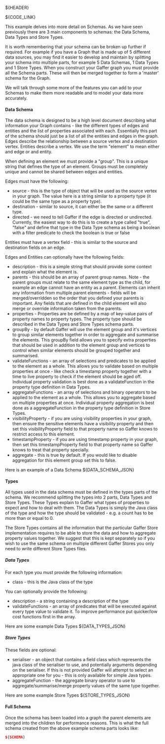 ${HEADER}

${CODE_LINK}

This example delves into more detail on Schemas. As we have seen previously there are 3 main components to schemas: the Data Schema, Data Types and Store Types.

It is worth remembering that your schema can be broken up further if required. 
For example if you have a Graph that is made up of 5 different data sources, you may find it easier to develop and maintain by splitting your schema into multiple parts, for example 5 Data Schemas, 1 Data Types and 1 Store Types. 
When you construct your Gaffer graph you must provide all the Schema parts. These will then be merged together to form a 'master' schema for the Graph.

We will talk through some more of the features you can add to your Schemas to make them more readable and to model your data more accurately.


#### Data Schema
The data schema is designed to be a high level document describing what information your Graph contains - like the different types of edges and entities and the list of properties associated with each.
Essentially this part of the schema should just be a list of all the entities and edges in the graph. 
Edges describe the relationship between a source vertex and a destination vertex. 
Entities describe a vertex. We use the term "element" to mean either and edge or and entity.

When defining an element we must provide a "group". This is a unique string that defines the type of an element.
Groups must be completely unique and cannot be shared between edges and entities.

Edges must have the following:
- source - this is the type of object that will be used as the source vertex in your graph. The value here is a string similar to a property type (it could be the same type as a property type).
- destination - similar to source, it can either be the same or a different type.
- directed - we need to tell Gaffer if the edge is directed or undirected. Currently, the easiest way to do this is to create a type called "true", "false" and define that type in the Data Type schema as being a boolean with a filter predicate to check the boolean is true or false

Entities must have a vertex field - this is similar to the source and destination fields on an edge.


Edges and Entities can optionally have the following fields:
- description - this is a simple string that should provide some context and explain what the element is.
- parents - this should be an array of parent group names. Note - the parent groups must relate to the same element type as the child, for example an edge cannot have an entity as a parent. Elements can inherit any information from multiple parent elements - fields will be merged/overridden so the order that you defined your parents is important. Any fields that are defined in the child element will also merge or override information taken from the parents.
- properties - Properties are be defined by a map of key-value pairs of property names to property types. The property type should be described in the Data Types and Store Types schema parts.
- groupBy - by default Gaffer will use the element group and it's vertices to group similar elements together in order to aggregate and summarise the elements. This groupBy field allows you to specify extra properties that should be used in addition to the element group and vertices to control when similar elements should be grouped together and summarised.
- validateFunctions - an array of selections and predicates to be applied to the element as a whole. This allows you to validate based on multiple properties at once - like check a timestamp property together with a time to live property to check if the element should be aged off. Individual property validation is best done as a validateFunction in the property type definition in Data Types.
- aggregateFunctions - an array of selections and binary operators to be applied to the element as a whole. This allows you to aggregate based on multiple properties at once. Individual property aggregation is best done as a aggregateFunction in the property type definition in Store Types.
- visibilityProperty - if you are using visibility properties in your graph, then ensure the sensitive elements have a visibility property and then set this visibilityProperty field to that property name so Gaffer knows to restrict access to this element.
- timestampProperty - if you are using timestamp property in your graph, then set this timestampProperty field to that property name so Gaffer knows to treat that property specially.
- aggregate - this is true by default. If you would like to disable aggregation for this element group set this to false.

Here is an example of a Data Schema
${DATA_SCHEMA_JSON}


#### Types
All types used in the data schema must be defined in the types parts of the schema. We recommend splitting the types into 2 parts, Data Types and Store Types. These Types explain to Gaffer what types of properties to expect and how to deal with them.
The Data Types is simply the Java class of the type and how the type should be validated - e.g. a count has to be more than or equal to 0.

The Store Types contains all the information that the particular Gaffer Store implementation requires to be able to store the data and how to aggregate property values together. We suggest that this is kept separately so if you wish to use the same schema on multiple different Gaffer Stores you only need to write different Store Types files.


##### Data Types
For each type you must provide the following information:

- class - this is the Java class of the type

You can optionally provide the following:

- description - a string containing a description of the type
- validateFunctions - an array of predicates that will be executed against every type value to validate it. To improve performance put quicker/low cost functions first in the array.

Here are some example Data Types
${DATA_TYPES_JSON}

##### Store Types
These fields are optional:

- serialiser - an object that contains a field class which represents the java class of the serialiser to use, and potentially arguments depending on the serialiser. If this is not provided Gaffer will attempt to select an appropriate one for you - this is only available for simple Java types.
- aggregateFunction - the aggregate binary operator to use to aggregate/summarise/merge property values of the same type together.

Here are some example Store Types
${STORE_TYPES_JSON}


#### Full Schema
Once the schema has been loaded into a graph the parent elements are merged into the children for performance reasons. This is what the full schema created from the above example schema parts looks like:

```json
${SCHEMA}
```
